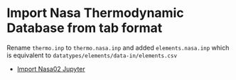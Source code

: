 # Import Nasa Thermodynamic Database from tab format

Rename `thermo.inp` to `thermo.nasa.inp` and added `elements.nasa.inp` which is equivalent to `datatypes/elements/data-in/elements.csv`

- [Import Nasa02 Jupyter](import-nasa-data.ipynb)
